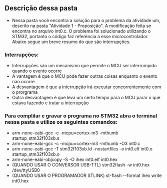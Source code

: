 ##	Descrição dessa pasta


*	Nessa pasta você encontra a solução para o problema da atividade um, 
	descrito na pasta "Atividade 1 - Proposição".
	A modificação feita se encontra no arquivo int0.c.
	O problema foi solucionado utilizando o STM32, portanto o código faz referência a esse microcontrolador.
	Abaixo segue um breve resumo do que são interrupções.
	
	
### Interrupções:

*	Interrupções são um mecanismo que permite o MCU ser interrompido quando o evento ocorre
*	A vantagem é que o MCU pode fazer outras coisas enquanto o evento não ocorre
*	A desvantagem é que a interrupção irá executar concorrentemente com o prorgrama
* 	Outra desvantagem é que leva um certo tempo para o MCU parar o que estava fazendo e tratar a     		interrupção
	


### Para complilar e gravar o programa no STM32 abra o terminal nessa pasta e utilize os seguintes comandos:

* arm-none-eabi-gcc -c -mcpu=cortex-m3 -mthumb startup_stm32f103xb.s
* arm-none-eabi-gcc -c -mcpu=cortex-m3 -mthumb -O3 int0.c
* arm-none-eabi-gcc -T stm32f103xb.ld -nostartfiles -o int0.elf int0.o startup_stm32f103xb.o
* arm-none-eabi-objcopy -S -O ihex int0.elf int0.hex
* (QUANDO USAR O CONVERSOR USB-TTL) stm32flash -w int0.hex /dev/ttyUSB0
* (QUANDO USAR O PROGRAMADOR STLINK)   st-flash --format ihex write int0.hex
